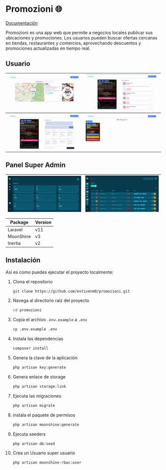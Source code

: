 # Promozioni 🌐

[Documentación](./.docs/README.md)

Promozioni es una app web que permite a negocios locales publicar sus ubicaciones y promociones. Los usuarios pueden buscar ofertas cercanas en tiendas, restaurantes y comercios, aprovechando descuentos y promociones actualizadas en tiempo real.

## Usuario
| ![dashboard](./.docs/dashboard.png) | ![promotion](./.docs/promotion.png) |
|-------------------------------------|-------------------------------------|
| ![rating](./.docs/rating.png)       |![businesses](./.docs/businesses.png)|



## Panel Super Admin
| ![admin1](./.docs/admin1.png) | ![admin2](./.docs/admin2.png) |
|--------------------------------|--------------------------------|



Package | Version
--- | ---
Laravel | v11
MoonShine  | v3
Inertia | v2

## Instalación
Así es como puedes ejecutar el proyecto localmente:

1. Clona el repositorio
    ```sh
    git clone https://github.com/estivenm0/promozioni.git
    ```

2. Navega al directorio raíz del proyecto
    ```sh
    cd promozioni
    ```

3. Copia el archivo `.env.example` a `.env`
    ```sh
    cp .env.example .env
    ```


4. Instala las dependencias
    ```sh
    composer install
    ```

5. Genera la clave de la aplicación
    ```sh
    php artisan key:generate
    ```

5. Genera enlace de storage
    ```sh
    php artisan storage:link
    ```

6. Ejecuta las migraciones
    ```sh
    php artisan migrate
    ```

7. instala el paquete de permisos
    ```sh
    php artisan moonshine:generate
    ```

8. Ejecuta seeders
    ```sh
    php artisan db:seed
    ```

8. Crea un Usuario super usuario
    ```sh
    php artisan moonshine-rbac:user
    ```
